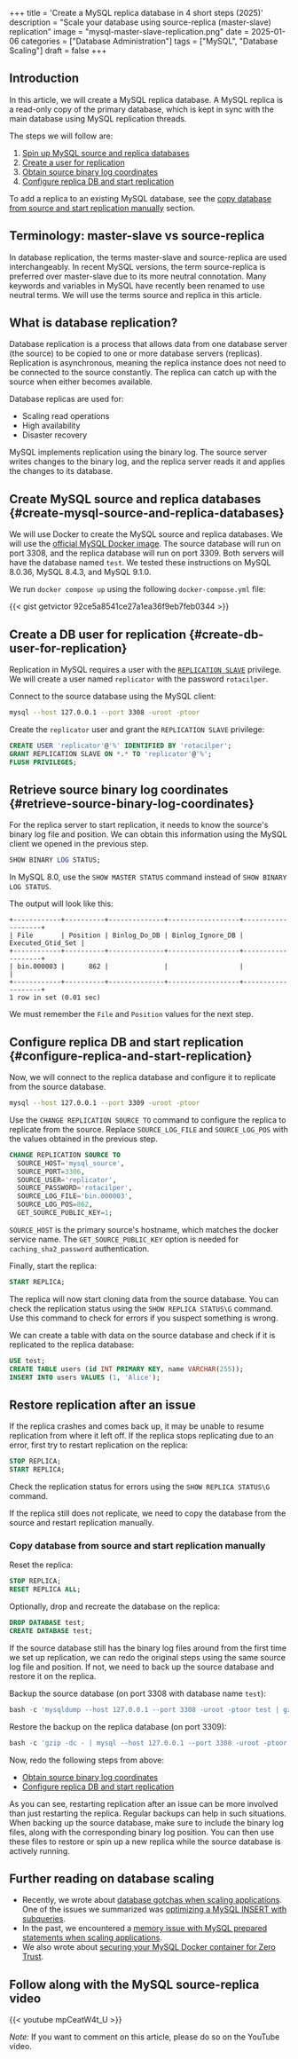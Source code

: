 +++
title = 'Create a MySQL replica database in 4 short steps (2025)'
description = "Scale your database using source-replica (master-slave) replication"
image = "mysql-master-slave-replication.png"
date = 2025-01-06
categories = ["Database Administration"]
tags = ["MySQL", "Database Scaling"]
draft = false
+++

## Introduction

In this article, we will create a MySQL replica database. A MySQL replica is a read-only copy of the primary database,
which is kept in sync with the main database using MySQL replication threads.

The steps we will follow are:

1. [Spin up MySQL source and replica databases](#create-mysql-source-and-replica-databases)
2. [Create a user for replication](#create-db-user-for-replication)
3. [Obtain source binary log coordinates](#retrieve-source-binary-log-coordinates)
4. [Configure replica DB and start replication](#configure-replica-and-start-replication)

To add a replica to an existing MySQL database, see the
[copy database from source and start replication manually](#copy-database-from-source-and-start-replication-manually)
section.

## Terminology: master-slave vs source-replica

In database replication, the terms master-slave and source-replica are used interchangeably. In recent MySQL versions,
the term source-replica is preferred over master-slave due to its more neutral connotation. Many keywords and variables
in MySQL have recently been renamed to use neutral terms. We will use the terms source and replica in this article.

## What is database replication?

Database replication is a process that allows data from one database server (the source) to be copied to one or more
database servers (replicas). Replication is asynchronous, meaning the replica instance does not need to be connected to
the source constantly. The replica can catch up with the source when either becomes available.

Database replicas are used for:

- Scaling read operations
- High availability
- Disaster recovery

MySQL implements replication using the binary log. The source server writes changes to the binary log, and the replica
server reads it and applies the changes to its database.

## Create MySQL source and replica databases {#create-mysql-source-and-replica-databases}

We will use Docker to create the MySQL source and replica databases. We will use the
[official MySQL Docker image](https://hub.docker.com/_/mysql). The source database will run on port 3308, and the
replica database will run on port 3309. Both servers will have the database named `test`. We tested these instructions
on MySQL 8.0.36, MySQL 8.4.3, and MySQL 9.1.0.

We run `docker compose up` using the following `docker-compose.yml` file:

{{< gist getvictor 92ce5a8541ce27a1ea36f9eb7feb0344 >}}

## Create a DB user for replication {#create-db-user-for-replication}

Replication in MySQL requires a user with the
[`REPLICATION SLAVE`](https://dev.mysql.com/doc/refman/8.4/en/privileges-provided.html#priv_replication-slave)
privilege. We will create a user named `replicator` with the password `rotacilper`.

Connect to the source database using the MySQL client:

```bash
mysql --host 127.0.0.1 --port 3308 -uroot -ptoor
```

Create the `replicator` user and grant the `REPLICATION SLAVE` privilege:

```sql
CREATE USER 'replicator'@'%' IDENTIFIED BY 'rotacilper';
GRANT REPLICATION SLAVE ON *.* TO 'replicator'@'%';
FLUSH PRIVILEGES;
```

## Retrieve source binary log coordinates {#retrieve-source-binary-log-coordinates}

For the replica server to start replication, it needs to know the source's binary log file and position. We can obtain
this information using the MySQL client we opened in the previous step.

```sql
SHOW BINARY LOG STATUS;
```

In MySQL 8.0, use the `SHOW MASTER STATUS` command instead of `SHOW BINARY LOG STATUS`.

The output will look like this:

```
+------------+----------+--------------+------------------+-------------------+
| File       | Position | Binlog_Do_DB | Binlog_Ignore_DB | Executed_Gtid_Set |
+------------+----------+--------------+------------------+-------------------+
| bin.000003 |      862 |              |                  |                   |
+------------+----------+--------------+------------------+-------------------+
1 row in set (0.01 sec)
```

We must remember the `File` and `Position` values for the next step.

## Configure replica DB and start replication {#configure-replica-and-start-replication}

Now, we will connect to the replica database and configure it to replicate from the source database.

```bash
mysql --host 127.0.0.1 --port 3309 -uroot -ptoor
```

Use the `CHANGE REPLICATION SOURCE TO` command to configure the replica to replicate from the source. Replace
`SOURCE_LOG_FILE` and `SOURCE_LOG_POS` with the values obtained in the previous step.

```sql
CHANGE REPLICATION SOURCE TO
  SOURCE_HOST='mysql_source',
  SOURCE_PORT=3306,
  SOURCE_USER='replicator',
  SOURCE_PASSWORD='rotacilper',
  SOURCE_LOG_FILE='bin.000003',
  SOURCE_LOG_POS=862,
  GET_SOURCE_PUBLIC_KEY=1;
```

`SOURCE_HOST` is the primary source's hostname, which matches the docker service name. The `GET_SOURCE_PUBLIC_KEY`
option is needed for `caching_sha2_password` authentication.

Finally, start the replica:

```sql
START REPLICA;
```

The replica will now start cloning data from the source database. You can check the replication status using the
`SHOW REPLICA STATUS\G` command. Use this command to check for errors if you suspect something is wrong.

We can create a table with data on the source database and check if it is replicated to the replica database:

```sql
USE test;
CREATE TABLE users (id INT PRIMARY KEY, name VARCHAR(255));
INSERT INTO users VALUES (1, 'Alice');
```

## Restore replication after an issue

If the replica crashes and comes back up, it may be unable to resume replication from where it left off. If the replica
stops replicating due to an error, first try to restart replication on the replica:

```sql
STOP REPLICA;
START REPLICA;
```

Check the replication status for errors using the `SHOW REPLICA STATUS\G` command.

If the replica still does not replicate, we need to copy the database from the source and restart replication manually.

### Copy database from source and start replication manually

Reset the replica:

```sql
STOP REPLICA;
RESET REPLICA ALL;
```

Optionally, drop and recreate the database on the replica:

```sql
DROP DATABASE test;
CREATE DATABASE test;
```

If the source database still has the binary log files around from the first time we set up replication, we can redo the
original steps using the same source log file and position. If not, we need to back up the source database and restore
it on the replica.

Backup the source database (on port 3308 with database name `test`):

```sql
bash -c 'mysqldump --host 127.0.0.1 --port 3308 -uroot -ptoor test | gzip -' > backup.sql.gz
```

Restore the backup on the replica database (on port 3309):

```sql
bash -c 'gzip -dc - | mysql --host 127.0.0.1 --port 3308 -uroot -ptoor test' < backup.sql.gz
```

Now, redo the following steps from above:

- [Obtain source binary log coordinates](#retrieve-source-binary-log-coordinates)
- [Configure replica DB and start replication](#configure-replica-and-start-replication)

As you can see, restarting replication after an issue can be more involved than just restarting the replica. Regular
backups can help in such situations. When backing up the source database, make sure to include the binary log files,
along with the corresponding binary log position. You can then use these files to restore or spin up a new replica while
the source database is actively running.

## Further reading on database scaling

- Recently, we wrote about [database gotchas when scaling applications](../database-gotchas-when-scaling-apps). One of
  the issues we summarized was
  [optimizing a MySQL INSERT with subqueries](../mysql-query-performance-insert-subqueries).
- In the past, we encountered a
  [memory issue with MySQL prepared statements when scaling applications](../sql-prepared-statements-are-broken-when-scaling-applications).
- We also wrote about [securing your MySQL Docker container for Zero Trust](../secure-mysql-docker).

## Follow along with the MySQL source-replica video

{{< youtube mpCeatW4t_U >}}

_Note:_ If you want to comment on this article, please do so on the YouTube video.

